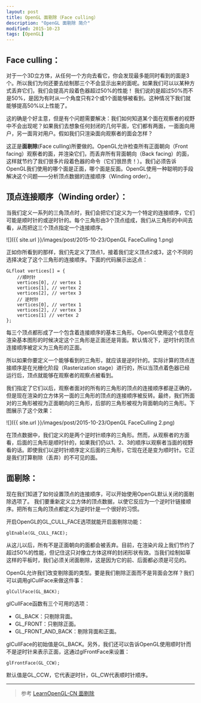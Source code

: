 ```yaml
---
layout: post
title: OpenGL 面剔除（Face culling）
description: "OpenGL 面剔除 简介"
modified: 2015-10-23
tags: [OpenGL]
---
```


## Face culling：
对于一个3D立方体，从任何一个方向去看它，你会发现最多能同时看到的面是3个。所以我们为何还要去绘制那三个不会显示出来的面呢。如果我们可以以某种方式丢弃它们，我们会提高片段着色器超过50%的性能！
我们说的是超过50%而不是50%，是因为有时从一个角度只有2个或1个面能够被看到。这种情况下我们就能够提高50%以上性能了。

这的确是个好主意，但是有个问题需要解决：我们如何知道某个面在观察者的视野中不会出现呢？如果我们去想象任何封闭的几何平面，它们都有两面，一面面向用户，另一面背对用户。假如我们只渲染面向观察者的面会怎样？

这正是**面剔除**(Face culling)所要做的。OpenGL允许检查所有正面朝向（Front facing）观察者的面，并渲染它们，而丢弃所有背面朝向（Back facing）的面，这样就节约了我们很多片段着色器的命令（它们很昂贵！）。我们必须告诉OpenGL我们使用的哪个面是正面，哪个面是反面。OpenGL使用一种聪明的手段解决这个问题——分析顶点数据的连接顺序（Winding order）。

## 顶点连接顺序（Winding order）：
当我们定义一系列的三角顶点时，我们会把它们定义为一个特定的连接顺序，它们可能是顺时针的或逆时针的。每个三角形由3个顶点组成，我们从三角形的中间去看，从而把这三个顶点指定一个连接顺序。

![]({{ site.url }}/images/post/2015-10-23/OpenGL FaceCulling 1.png)

正如你所看到的那样，我们先定义了顶点1，接着我们定义顶点2或3，这个不同的选择决定了这个三角形的连接顺序。下面的代码展示出这点：

    GLfloat vertices[] = {
        //顺时针
        vertices[0], // vertex 1
        vertices[1], // vertex 2
        vertices[2], // vertex 3
        // 逆时针
        vertices[0], // vertex 1
        vertices[2], // vertex 3
        vertices[1] // vertex 2
    };


每三个顶点都形成了一个包含着连接顺序的基本三角形。OpenGL使用这个信息在渲染基本图形的时候决定这个三角形是正面还是背面。默认情况下，逆时针的顶点连接顺序被定义为三角形的正面。

所以如果你要定义一个能够看到的三角形，就应该是逆时针的。实际计算的顶点连接顺序是在光栅化阶段（Rasterization stage）进行的，所以当顶点着色器已经运行后，顶点就能够在观察者的观察点被看到。

我们指定了它们以后，观察者面对的所有的三角形的顶点的连接顺序都是正确的，但是现在渲染的立方体另一面的三角形的顶点的连接顺序被反转。最终，我们所面对的三角形被视为正面朝向的三角形，后部的三角形被视为背面朝向的三角形。下图展示了这个效果：

![]({{ site.url }}/images/post/2015-10-23/OpenGL FaceCulling 2.png)

在顶点数据中，我们定义的是两个逆时针顺序的三角形。然而，从观察者的方面看，后面的三角形是顺时针的，如果我们仍以1、2、3的顺序以观察者当面的视野看的话。即使我们以逆时针顺序定义后面的三角形，它现在还是变为顺时针。它正是我们打算剔除（丢弃）的不可见的面。

## 面剔除：
现在我们知道了如何设置顶点的连接顺序，可以开始使用OpenGL默认关闭的面剔除选项了。
我们要重新定义立方体的顶点数据，以使它反应为一个逆时针链接顺序。把所有三角的顶点都定义为逆时针是一个很好的习惯。

开启OpenGL的GL_CULL_FACE选项就能开启面剔除功能：

    glEnable(GL_CULL_FACE);

从这儿以后，所有不是正面朝向的面都会被丢弃。目前，在渲染片段上我们节约了超过50%的性能，但记住这只对像立方体这样的封闭形状有效。当我们绘制如草这样的平板时，我们必须关闭面剔除，这是因为它的前、后面都必须是可见的。

OpenGL允许我们改变剔除面的类型。要是我们剔除正面而不是背面会怎样？我们可以调用glCullFace来做这件事：

    glCullFace(GL_BACK);

glCullFace函数有三个可用的选项：

- GL_BACK：只剔除背面。
- GL_FRONT：只剔除正面。
- GL_FRONT_AND_BACK：剔除背面和正面。

glCullFace的初始值是GL_BACK。另外，我们还可以告诉OpenGL使用顺时针而不是逆时针来表示正面，这通过glFrontFace来设置：

    glFrontFace(GL_CCW);

默认值是GL_CCW，它代表逆时针，GL_CW代表顺时针顺序。

---
> 参考
[LearnOpenGL-CN 面剔除](http://learnopengl-cn.readthedocs.org/zh/latest/04%20Advanced%20OpenGL/04%20Face%20culling/)